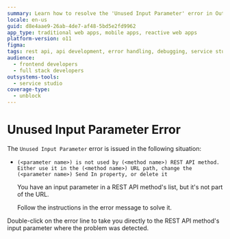 ```yaml
---
summary: Learn how to resolve the 'Unused Input Parameter' error in OutSystems 11 (O11) when a REST API method's input parameter is not utilized in the URL path.
locale: en-us
guid: d8e4aae9-26ab-4de7-af48-5bd5e2fd9962
app_type: traditional web apps, mobile apps, reactive web apps
platform-version: o11
figma:
tags: rest api, api development, error handling, debugging, service studio
audience:
  - frontend developers
  - full stack developers
outsystems-tools:
  - service studio
coverage-type:
  - unblock
---
```


# Unused Input Parameter Error

The `Unused Input Parameter` error is issued in the following situation:

* `(<parameter name>) is not used by (<method name>) REST API method. Either use it in the (<method name>) URL path, change the (<parameter name>) Send In property, or delete it`

    You have an input parameter in a REST API method's list, but it's not part of the URL.

    Follow the instructions in the error message to solve it.

Double-click on the error line to take you directly to the REST API method's input parameter where the problem was detected.
